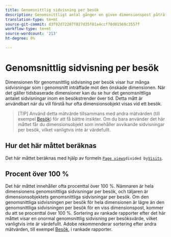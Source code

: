 ```yaml
---
title: Genomsnittlig sidvisning per besök
description: Genomsnittligt antal gånger en given dimensionspost påträffades vid ett besök.
translation-type: tm+mt
source-git-commit: d3f92d72207f027d35f81a4ccf70d01569c3557f
workflow-type: tm+mt
source-wordcount: '213'
ht-degree: 0%

---
```



# Genomsnittlig sidvisning per besök

Dimensionen för genomsnittlig sidvisning per besök visar hur många sidvisningar som i genomsnitt inträffade mot den önskade dimensionen. När det gäller tidsbaserade dimensioner kan du se hur det genomsnittliga antalet sidvisningar inom en besökstrender över tid. Detta mått är användbart när du vill förstå hur ofta dimensionsobjekt visas vid ett besök.

>[TIP] Använd detta mätvärde tillsammans med andra mätvärden (till exempel [Besök](visits.md)) för att få bättre insikter. Om du bara använder det här måttet får du dimensionsobjekt som innehåller avvikande sidvisningar per besök, vilket vanligtvis inte är värdefullt.

## Hur det här måttet beräknas

Det här måttet beräknas med hjälp av formeln [`Page views`](page-views.md)` divided by `[`Visits`](visits.md).

## Procent över 100 %

Det här måttet innehåller ofta procenttal över 100 %. Nämnaren är hela dimensionens genomsnittliga sidvisningar per besök, och täljaren är dimensionsobjektets genomsnittliga sidvisningar per besök. Om den genomsnittliga sidvisningen per besök för hela dimensionen är lägre än den genomsnittliga sidvisningen per besök för en viss dimensionspost, kommer du att se procenttal över 100 %. Sortering av rankade rapporter efter det här måttet visar en onormal genomsnittlig sidvisning per besöksvärde, vilket vanligtvis inte är värdefullt. Adobe rekommenderar sortering efter andra mätvärden, till exempel [Besök](visits.md), i rankade rapporter.